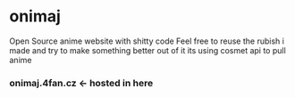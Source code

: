 # onimaj
Open Source anime website with shitty code
Feel free to reuse the rubish i made and try to make something better out of it
its using cosmet api to pull anime

### onimaj.4fan.cz <- hosted in here
